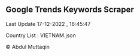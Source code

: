 

## Google Trends Keywords Scraper 
 
Last Update 17-12-2022 , 16:45:47

Country List :
VIETNAM.json



© Abdul Muttaqin 
